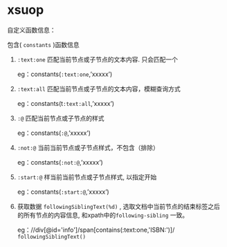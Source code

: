 # xsuop

自定义函数信息：

包含( `constants` )函数信息

1. `:text:one` 匹配当前节点或子节点的文本内容. 只会匹配一个

   eg：constants(`:text:one`,’xxxxx’)

2. `:text:all` 匹配当前节点或子节点的文本内容，模糊查询方式

   eg：constants(t`:text:all`,’xxxxx’)

3. `:@` 匹配当前节点或子节点的样式

   eg：constants(`:@`,’xxxxx’)

4. `:not:@` 当前当前节点或子节点样式，不包含（排除）

   eg：constants(`:not:@`,’xxxxx’)

5. `:start:@` 样当前当前节点或子节点样式, 以指定开始

   eg：constants(`:start:@`,’xxxxx’)

6. 获取数据 `followingSiblingText(%d)` , 选取文档中当前节点的结束标签之后的所有节点的内容信息, 和xpath中的`following-sibling` 一致。

   eg：//div[@id='info']/span[contains(:text:one,'ISBN:')]/ `followingSiblingText()`